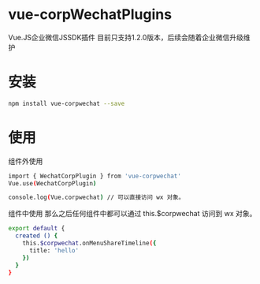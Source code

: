 # vue-corpWechatPlugins
Vue.JS企业微信JSSDK插件
目前只支持1.2.0版本，后续会随着企业微信升级维护

# 安装
``` bash
npm install vue-corpwechat --save
```

# 使用
组件外使用
``` bash
import { WechatCorpPlugin } from 'vue-corpwechat'
Vue.use(WechatCorpPlugin)

console.log(Vue.corpwechat) // 可以直接访问 wx 对象。
``` 

组件中使用
那么之后任何组件中都可以通过 this.$corpwechat 访问到 wx 对象。
``` bash
export default {
  created () {
    this.$corpwechat.onMenuShareTimeline({
      title: 'hello'
    })
  }
}
``` 
